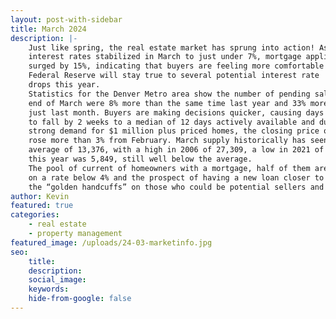 ```yaml
---
layout: post-with-sidebar
title: March 2024
description: |-
    Just like spring, the real estate market has sprung into action! As mortgage
    interest rates stabilized in March to just under 7%, mortgage applications
    surged by 15%, indicating that buyers are feeling more comfortable the
    Federal Reserve will stay true to several potential interest rate
    drops this year.
    Statistics for the Denver Metro area show the number of pending sales at the
    end of March were 8% more than the same time last year and 33% more than
    just last month. Buyers are making decisions quicker, causing days on market
    to fall by 2 weeks to a median of 12 days actively available and due to a
    strong demand for $1 million plus priced homes, the closing price of homes
    rose more than 3% from February. March supply historically has seen an
    average of 13,376, with a high in 2006 of 27,309, a low in 2021 of 1,921 and
    this year was 5,849, still well below the average.
    The pool of current of homeowners with a mortgage, half of them are sitting
    on a rate below 4% and the prospect of having a new loan closer to 7% keeps
    the “golden handcuffs” on those who could be potential sellers and buyers.
author: Kevin
featured: true
categories:
    - real estate
    - property management
featured_image: /uploads/24-03-marketinfo.jpg
seo:
    title:
    description:
    social_image:
    keywords:
    hide-from-google: false
---
```

